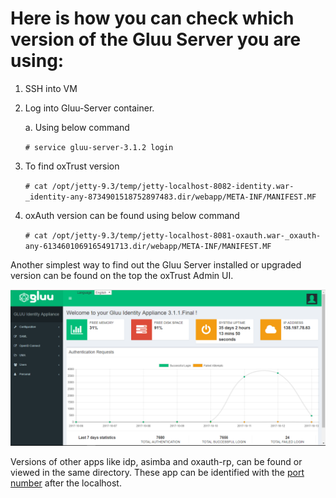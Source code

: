 # Here is how you can check which version of the Gluu Server you are using:

1. SSH into VM
2. Log into Gluu-Server container. 

    a. Using below command
    
     `# service gluu-server-3.1.2 login`
     
3. To find oxTrust version

      `# cat /opt/jetty-9.3/temp/jetty-localhost-8082-identity.war-_identity-any-8734901518752897483.dir/webapp/META-INF/MANIFEST.MF`

4. oxAuth version can be found using below command 

    `# cat /opt/jetty-9.3/temp/jetty-localhost-8081-oxauth.war-_oxauth-any-6134601069165491713.dir/webapp/META-INF/MANIFEST.MF`

Another simplest way to find out the Gluu Server installed or upgraded 
version can be found on the top the oxTrust Admin UI.

![Gluu Version](../img/oxtrust/welcome-page.png)

Versions of other apps like idp, asimba and oxauth-rp,
can be found or viewed in the same directory. These app can be 
identified with the [port number](./ports.md) after the localhost.
